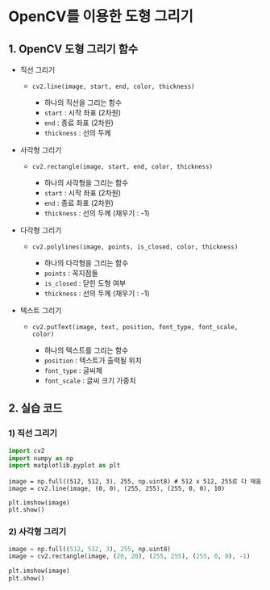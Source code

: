 # OpenCV를 이용한 도형 그리기

## 1. OpenCV 도형 그리기 함수

- 직선 그리기

  - ```
    cv2.line(image, start, end, color, thickness)
    ```

    - 하나의 직선을 그리는 함수
    - `start` : 시작 좌표 (2차원)
    - `end` : 종료 좌표 (2차원)
    - `thickness` : 선의 두께

- 사각형 그리기

  - ```
    cv2.rectangle(image, start, end, color, thickness)
    ```

    - 하나의 사각형을 그리는 함수
    - `start` : 시작 좌표 (2차원)
    - `end` : 종료 좌표 (2차원)
    - `thickness` : 선의 두께 (채우기 : -1)

- 다각형 그리기

  - ```
    cv2.polylines(image, points, is_closed, color, thickness)
    ```

    - 하나의 다각형을 그리는 함수
    - `points` : 꼭지점들
    - `is_closed` : 닫힌 도형 여부
    - `thickness` : 선의 두께 (채우기 : -1)

- 텍스트 그리기

  - ```
    cv2.putText(image, text, position, font_type, font_scale, color)
    ```

    - 하나의 텍스트를 그리는 함수
    - `position` : 텍스트가 출력될 위치
    - `font_type` : 글씨체
    - `font_scale` : 글씨 크기 가중치

## 2. 실습 코드

### 1) 직선 그리기

```python
import cv2
import numpy as np
import matplotlib.pyplot as plt
```

```pyt
image = np.full((512, 512, 3), 255, np.uint8) # 512 x 512, 255로 다 채움
image = cv2.line(image, (0, 0), (255, 255), (255, 0, 0), 10)

plt.imshow(image)
plt.show()
```



### 2) 사각형 그리기

```python
image = np.full((512, 512, 3), 255, np.uint8)
image = cv2.rectangle(image, (20, 20), (255, 255), (255, 0, 0), -1)

plt.imshow(image)
plt.show()
```

